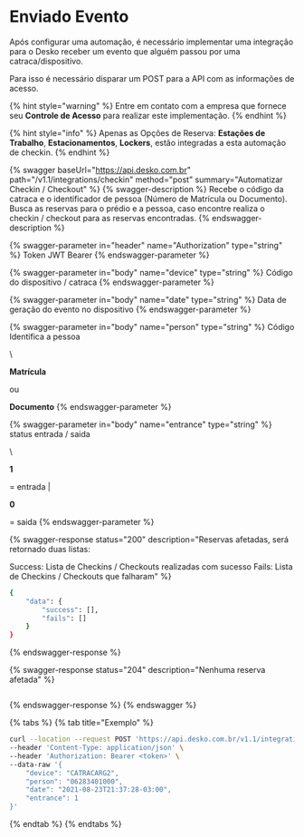 # Enviado Evento

Após configurar uma automação, é necessário implementar uma integração para o Desko receber um evento que alguém passou por uma catraca/dispositivo.

Para isso é necessário disparar um POST para a API com as informações de acesso.

{% hint style="warning" %}
Entre em contato com a empresa que fornece seu **Controle de Acesso** para realizar este implementação.
{% endhint %}

{% hint style="info" %}
Apenas as Opções de Reserva: **Estações de Trabalho**, **Estacionamentos**, **Lockers**, estão integradas a esta automação de checkin.
{% endhint %}

{% swagger baseUrl="https://api.desko.com.br" path="/v1.1/integrations/checkin" method="post" summary="Automatizar Checkin / Checkout" %}
{% swagger-description %}
Recebe o código da catraca e o identificador de pessoa (Número de Matrícula ou Documento). Busca as reservas para o prédio e a pessoa, caso encontre realiza o checkin / checkout para as reservas encontradas.
{% endswagger-description %}

{% swagger-parameter in="header" name="Authorization" type="string" %}
Token JWT Bearer 
{% endswagger-parameter %}

{% swagger-parameter in="body" name="device" type="string" %}
Código do dispositivo / catraca
{% endswagger-parameter %}

{% swagger-parameter in="body" name="date" type="string" %}
Data de geração do evento no dispositivo
{% endswagger-parameter %}

{% swagger-parameter in="body" name="person" type="string" %}
Código Identifica a pessoa

\




**Matrícula**

 ou 

**Documento**
{% endswagger-parameter %}

{% swagger-parameter in="body" name="entrance" type="string" %}
status entrada / saida

\




**1**

 \= entrada | 

**0**

 \= saida
{% endswagger-parameter %}

{% swagger-response status="200" description="Reservas afetadas,  será retornado duas listas: 

Success: Lista de Checkins / Checkouts realizadas com sucesso
Fails: Lista de Checkins / Checkouts que falharam" %}
```bash
{
    "data": {
        "success": [],
        "fails": []
    }
}
```
{% endswagger-response %}

{% swagger-response status="204" description="Nenhuma reserva afetada" %}
```
```
{% endswagger-response %}
{% endswagger %}

{% tabs %}
{% tab title="Exemplo" %}
```bash
curl --location --request POST 'https://api.desko.com.br/v1.1/integrations/checkin' \
--header 'Content-Type: application/json' \
--header 'Authorization: Bearer <token>' \
--data-raw '{
    "device": "CATRACARG2", 
    "person": "06283401000",
    "date": "2021-08-23T21:37:28-03:00",
    "entrance": 1
}'
```
{% endtab %}
{% endtabs %}
